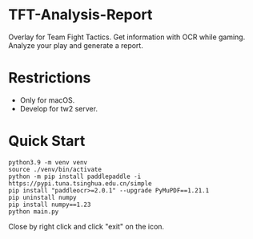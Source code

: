 # TFT-Analysis-Report

Overlay for Team Fight Tactics. Get information with OCR while gaming. Analyze your play and generate a report.

# Restrictions

- Only for macOS.
- Develop for tw2 server.

# Quick Start
```shell
python3.9 -m venv venv
source ./venv/bin/activate
python -m pip install paddlepaddle -i https://pypi.tuna.tsinghua.edu.cn/simple
pip install "paddleocr>=2.0.1" --upgrade PyMuPDF==1.21.1
pip uninstall numpy
pip install numpy==1.23
python main.py
```
Close by right click and click "exit" on the icon.